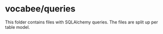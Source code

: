 # vocabee/queries

This folder contains files with SQLAlchemy queries. The files are split up per table model.